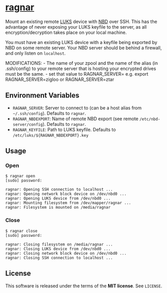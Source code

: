 [ragnar](http://en.battlestarwiki.org/wiki/Ragnar_Anchorage)
========
Mount an existing remote [LUKS](https://gitlab.com/cryptsetup/cryptsetup) device
with [NBD](http://nbd.sourceforge.net/) over SSH. This has the advantage of
never exposing your LUKS keyfile to the server, as all encryption/decryption
takes place on your local machine.

You must have an existing LUKS device with a keyfile being exported by NBD on
some remote server. Your NBD server should be behind a firewall, and only listen
on `localhost`.

MODIFICATIONS:
    - The name of your zpool and the name of the alias (in .ssh/config) to your remote server that is
    hosting your encrypted drives must be the same. 
    - set that value to RAGNAR_SERVER=
    e.g. export RAGNAR_SERVER=zigloo or RAGNAR_SERVER=ztar

Environment Variables
---------------------
  - `RAGNAR_SERVER`: Server to connect to (can be a host alias from
    `~/.ssh/config`). Defaults to `ragnar`.
  - `RAGNAR_NBDEXPORT`: Name of remote NBD export (see remote
    `/etc/nbd-server/config`). Defaults to `ragnar`.
  - `RAGNAR_KEYFILE`: Path to LUKS keyfile. Defaults to
    `/etc/luks/${RAGNAR_NBDEXPORT}.key`

Usage
-----

### Open

    $ ragnar open
    [sudo] password:

    ragnar: Opening SSH connection to localhost ...
    ragnar: Opening network block device on /dev/nbd0 ...
    ragnar: Opening LUKS device from /dev/nbd0 ...
    ragnar: Mounting filesystem from /dev/mapper/ragnar ...
    ragnar: Filesystem is mounted on /media/ragnar

### Close

    $ ragnar close
    [sudo] password:

    ragnar: Closing filesystem on /media/ragnar ...
    ragnar: Closing LUKS device from /dev/nbd0 ...
    ragnar: Closing network block device on /dev/nbd0 ...
    ragnar: Closing SSH connection to localhost ...

License
-------
This software is released under the terms of the **MIT license**. See `LICENSE`.
